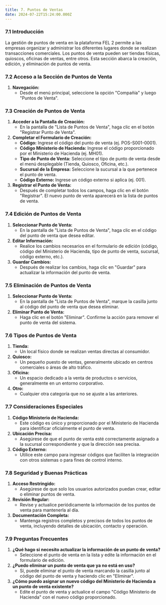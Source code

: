```yaml
---
title: 7. Puntos de Ventas
date: 2024-07-22T15:24:00.000Z
---
```

### 7.1 Introducción

La gestión de puntos de venta en la plataforma FEL 2 permite a las empresas organizar y administrar los diferentes lugares donde se realizan transacciones comerciales. Los puntos de venta pueden ser tiendas físicas, quioscos, oficinas de ventas, entre otros. Esta sección abarca la creación, edición, y eliminación de puntos de venta.

### 7.2 Acceso a la Sección de Puntos de Venta

1. **Navegación:**
    - Desde el menú principal, seleccione la opción "Compañía" y luego "Puntos de Venta".

### 7.3 Creación de Puntos de Venta

1. **Acceder a la Pantalla de Creación:**
    - En la pantalla de "Lista de Puntos de Venta", haga clic en el botón "Registrar Punto de Venta".
2. **Completar el Formulario de Creación:**
    - **Código:** Ingrese el código del punto de venta (ej. POS-S001-0001).
    - **Código Ministerio de Hacienda:** Ingrese el código proporcionado por el Ministerio de Hacienda (ej. MH01).
    - **Tipo de Punto de Venta:** Seleccione el tipo de punto de venta desde el menú desplegable (Tienda, Quiosco, Oficina, etc.).
    - **Sucursal de la Empresa:** Seleccione la sucursal a la que pertenece el punto de venta.
    - **Código Externo:** Ingrese un código externo si aplica (ej. 001).
3. **Registrar el Punto de Venta:**
    - Después de completar todos los campos, haga clic en el botón "Registrar". El nuevo punto de venta aparecerá en la lista de puntos de venta.

### 7.4 Edición de Puntos de Venta

1. **Seleccionar Punto de Venta:**
    - En la pantalla de "Lista de Puntos de Venta", haga clic en el código del punto de venta que desea editar.
2. **Editar Información:**
    - Realice los cambios necesarios en el formulario de edición (código, código del Ministerio de Hacienda, tipo de punto de venta, sucursal, código externo, etc.).
3. **Guardar Cambios:**
    - Después de realizar los cambios, haga clic en "Guardar" para actualizar la información del punto de venta.

### 7.5 Eliminación de Puntos de Venta

1. **Seleccionar Punto de Venta:**
    - En la pantalla de "Lista de Puntos de Venta", marque la casilla junto al código del punto de venta que desea eliminar.
2. **Eliminar Punto de Venta:**
    - Haga clic en el botón "Eliminar". Confirme la acción para remover el punto de venta del sistema.

### 7.6 Tipos de Puntos de Venta

1. **Tienda:**
    - Un local físico donde se realizan ventas directas al consumidor.
2. **Quiosco:**
    - Un pequeño puesto de ventas, generalmente ubicado en centros comerciales o áreas de alto tráfico.
3. **Oficina:**
    - Un espacio dedicado a la venta de productos o servicios, generalmente en un entorno corporativo.
4. **Otro:**
    - Cualquier otra categoría que no se ajuste a las anteriores.

### 7.7 Consideraciones Especiales

1. **Código Ministerio de Hacienda:**
    - Este código es único y proporcionado por el Ministerio de Hacienda para identificar oficialmente el punto de venta.
2. **Ubicación Precisa:**
    - Asegúrese de que el punto de venta esté correctamente asignado a la sucursal correspondiente y que la dirección sea precisa.
3. **Código Externo:**
    - Utilice este campo para ingresar códigos que faciliten la integración con otros sistemas o para fines de control interno.

### 7.8 Seguridad y Buenas Prácticas

1. **Acceso Restringido:**
    - Asegúrese de que solo los usuarios autorizados puedan crear, editar o eliminar puntos de venta.
2. **Revisión Regular:**
    - Revise y actualice periódicamente la información de los puntos de venta para mantenerla al día.
3. **Documentación Completa:**
    - Mantenga registros completos y precisos de todos los puntos de venta, incluyendo detalles de ubicación, contacto y operación.

### 7.9 Preguntas Frecuentes

1. **¿Qué hago si necesito actualizar la información de un punto de venta?**
    - Seleccione el punto de venta en la lista y edite la información en el formulario de edición.
2. **¿Puedo eliminar un punto de venta que ya no está en uso?**
    - Sí, puede eliminar el punto de venta marcando la casilla junto al código del punto de venta y haciendo clic en "Eliminar".
3. **¿Cómo puedo asignar un nuevo código del Ministerio de Hacienda a un punto de venta existente?**
    - Edite el punto de venta y actualice el campo "Código Ministerio de Hacienda" con el nuevo código proporcionado.
